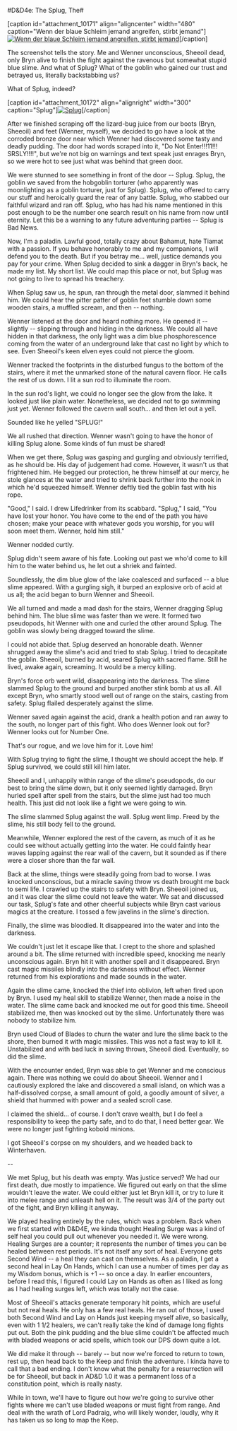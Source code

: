#D&D4e: The Splug, The#

[caption id="attachment\_10171" align="aligncenter" width="480" caption="Wenn der blaue Schleim jemand angreifen, stirbt jemand"][![](http://westkarana.com/wp-content/uploads/2012/03/FantasyGrounds-2012-03-30-00-30-06-36-480x360.jpg "Wenn der blaue Schleim jemand angreifen, stirbt jemand")](http://westkarana.com/wp-content/uploads/2012/03/FantasyGrounds-2012-03-30-00-30-06-36.jpg)[/caption]

The screenshot tells the story. Me and Wenner unconscious, Sheeoil dead, only Bryn alive to finish the fight against the ravenous but somewhat stupid blue slime. And what of Splug? What of the goblin who gained our trust and betrayed us, literally backstabbing us?

What of Splug, indeed?

[caption id="attachment\_10172" align="alignright" width="300" caption="Splug"][![](http://westkarana.com/wp-content/uploads/2012/03/Splug.jpg "Splug")](http://westkarana.com/wp-content/uploads/2012/03/Splug.jpg)[/caption]

After we finished scraping off the lizard-bug juice from our boots (Bryn, Sheeoil) and feet (Wenner, myself), we decided to go have a look at the corroded bronze door near which Wenner had discovered some tasty and deadly pudding. The door had words scraped into it, "Do Not Enter!!!11!!! SRSLY!!!!", but we're not big on warnings and text speak just enrages Bryn, so we were hot to see just what was behind that green door.

We were stunned to see something in front of the door -- Splug. Splug, the goblin we saved from the hobgoblin torturer (who apparently was moonlighting as a goblin torturer, just for Splug). Splug, who offered to carry our stuff and heroically guard the rear of any battle. Splug, who stabbed our faithful wizard and ran off. Splug, who has had his name mentioned in this post enough to be the number one search result on his name from now until eternity. Let this be a warning to any future adventuring parties -- Splug is Bad News.

Now, I'm a paladin. Lawful good, totally crazy about Bahamut, hate Tiamat with a passion. If you behave honorably to me and my companions, I will defend you to the death. But if you betray me... well, justice demands you pay for your crime. When Splug decided to sink a dagger in Bryn's back, he made my list. My short list. We could map this place or not, but Splug was not going to live to spread his treachery.

When Splug saw us, he spun, ran through the metal door, slammed it behind him. We could hear the pitter patter of goblin feet stumble down some wooden stairs, a muffled scream, and then -- nothing.

Wenner listened at the door and heard nothing more. He opened it -- slightly -- slipping through and hiding in the darkness. We could all have hidden in that darkness, the only light was a dim blue phosphorescence coming from the water of an underground lake that cast no light by which to see. Even Sheeoil's keen elven eyes could not pierce the gloom.

Wenner tracked the footprints in the disturbed fungus to the bottom of the stairs, where it met the unmarked stone of the natural cavern floor. He calls the rest of us down. I lit a sun rod to illuminate the room. 

In the sun rod's light, we could no longer see the glow from the lake. It looked just like plain water. Nonetheless, we decided not to go swimming just yet. Wenner followed the cavern wall south... and then let out a yell.

Sounded like he yelled "SPLUG!"

We all rushed that direction. Wenner wasn't going to have the honor of killing Splug alone. Some kinds of fun must be shared!

When we get there, Splug was gasping and gurgling and obviously terrified, as he should be. His day of judgement had come. However, it wasn't us that frightened him. He begged our protection, he threw himself at our mercy, he stole glances at the water and tried to shrink back further into the nook in which he'd squeezed himself. Wenner deftly tied the goblin fast with his rope.

"Good," I said. I drew Lifedrinker from its scabbard. "Splug," I said, "You have lost your honor. You have come to the end of the path you have chosen; make your peace with whatever gods you worship, for you will soon meet them. Wenner, hold him still."

Wenner nodded curtly.

Splug didn't seem aware of his fate. Looking out past we who'd come to kill him to the water behind us, he let out a shriek and fainted.

Soundlessly, the dim blue glow of the lake coalesced and surfaced -- a blue slime appeared. With a gurgling sigh, it burped an explosive orb of acid at us all; the acid began to burn Wenner and Sheeoil.

We all turned and made a mad dash for the stairs, Wenner dragging Splug behind him. The blue slime was faster than we were. It formed two pseudopods, hit Wenner with one and curled the other around Splug. The goblin was slowly being dragged toward the slime.

I could not abide that. Splug deserved an honorable death. Wenner shrugged away the slime's acid and tried to stab Splug. I tried to decapitate the goblin. Sheeoil, burned by acid, seared Splug with sacred flame. Still he lived, awake again, screaming. It would be a mercy killing.

Bryn's force orb went wild, disappearing into the darkness. The slime slammed Splug to the ground and burped another stink bomb at us all. All except Bryn, who smartly stood well out of range on the stairs, casting from safety. Splug flailed desperately against the slime.

Wenner saved again against the acid, drank a health potion and ran away to the south, no longer part of this fight. Who does Wenner look out for? Wenner looks out for Number One.

That's our rogue, and we love him for it. Love him!

With Splug trying to fight the slime, I thought we should accept the help. If Splug survived, we could still kill him later.

Sheeoil and I, unhappily within range of the slime's pseudopods, do our best to bring the slime down, but it only seemed lightly damaged. Bryn hurled spell after spell from the stairs, but the slime just had too much health. This just did not look like a fight we were going to win.

The slime slammed Splug against the wall. Splug went limp. Freed by the slime, his still body fell to the ground.

Meanwhile, Wenner explored the rest of the cavern, as much of it as he could see without actually getting into the water. He could faintly hear waves lapping against the rear wall of the cavern, but it sounded as if there were a closer shore than the far wall.

Back at the slime, things were steadily going from bad to worse. I was knocked unconscious, but a miracle saving throw vs death brought me back to semi life. I crawled up the stairs to safety with Bryn. Sheeoil joined us, and it was clear the slime could not leave the water. We sat and discussed our task, Splug's fate and other cheerful subjects while Bryn cast various magics at the creature. I tossed a few javelins in the slime's direction.

Finally, the slime was bloodied. It disappeared into the water and into the darkness.

We couldn't just let it escape like that. I crept to the shore and splashed around a bit. The slime returned with incredible speed, knocking me nearly unconscious again. Bryn hit it with another spell and it disappeared. Bryn cast magic missiles blindly into the darkness without effect. Wenner returned from his explorations and made sounds in the water.

Again the slime came, knocked the thief into oblivion, left when fired upon by Bryn. I used my heal skill to stabilize Wenner, then made a noise in the water. The slime came back and knocked me out for good this time. Sheeoil stabilized me, then was knocked out by the slime. Unfortunately there was nobody to stabilize him.

Bryn used Cloud of Blades to churn the water and lure the slime back to the shore, then burned it with magic missiles. This was not a fast way to kill it. Unstabilized and with bad luck in saving throws, Sheeoil died. Eventually, so did the slime.

With the encounter ended, Bryn was able to get Wenner and me conscious again. There was nothing we could do about Sheeoil. Wenner and I cautiously explored the lake and discovered a small island, on which was a half-dissolved corpse, a small amount of gold, a goodly amount of silver, a shield that hummed with power and a sealed scroll case.

I claimed the shield... of course. I don't crave wealth, but I do feel a responsibility to keep the party safe, and to do that, I need better gear. We were no longer just fighting kobold minions.

I got Sheeoil's corpse on my shoulders, and we headed back to Winterhaven.

--

We met Splug, but his death was empty. Was justice served? We had our first death, due mostly to impatience. We figured out early on that the slime wouldn't leave the water. We could either just let Bryn kill it, or try to lure it into melee range and unleash hell on it. The result was 3/4 of the party out of the fight, and Bryn killing it anyway.

We played healing entirely by the rules, which was a problem. Back when we first started with D&D4E, we kinda thought Healing Surge was a kind of self heal you could pull out whenever you needed it. We were wrong. Healing Surges are a counter; it represents the number of times you can be healed between rest periods. It's not itself any sort of heal. Everyone gets Second Wind -- a heal they can cast on themselves. As a paladin, I get a second heal in Lay On Hands, which I can use a number of times per day as my Wisdom bonus, which is +1 -- so once a day. In earlier encounters, before I read this, I figured I could Lay on Hands as often as I liked as long as I had healing surges left, which was totally not the case.

Most of Sheeoil's attacks generate temporary hit points, which are useful but not real heals. He only has a few real heals. He ran out of those, I used both Second Wind and Lay on Hands just keeping myself alive, so basically, even with 1 1/2 healers, we can't really take the kind of damage long fights put out. Both the pink pudding and the blue slime couldn't be affected much with bladed weapons or acid spells, which took our DPS down quite a lot.

We did make it through -- barely -- but now we're forced to return to town, rest up, then head back to the Keep and finish the adventure. I kinda have to call that a bad ending. I don't know what the penalty for a resurrection will be for Sheeoil, but back in AD&D 1.0 it was a permanent loss of a constitution point, which is really nasty.

While in town, we'll have to figure out how we're going to survive other fights where we can't use bladed weapons or must fight from range. And deal with the wrath of Lord Padraig, who will likely wonder, loudly, why it has taken us so long to map the Keep.
